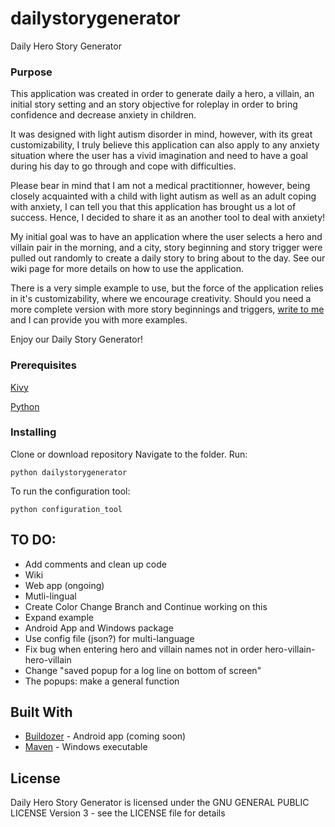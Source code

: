 # dailystorygenerator
Daily Hero Story Generator

### Purpose
This application was created in order to generate daily a hero, a villain, an initial story setting and an story objective for roleplay in order to bring confidence and decrease anxiety in children.

It was designed with light autism disorder in mind, however, with its great customizability, I truly believe this application can also apply to any anxiety situation where the user has a vivid imagination and need to have a goal during his day to go through and cope with difficulties.

Please bear in mind that I am not a medical practitionner, however, being closely acquainted with a child with light autism as well as an adult coping with anxiety, I can tell you that this application has brought us a lot of success. Hence, I decided to share it as an another tool to deal with anxiety!

My initial goal was to have an application where the user selects a hero and villain pair in the morning, and a city, story beginning and story trigger were pulled out randomly to create a daily story to bring about to the day. See our wiki page for more details on how to use the application.

There is a very simple example to use, but the force of the application relies in it's customizability, where we encourage creativity. Should you need a more complete version with more story beginnings and triggers, [write to me](mailto:devdessca@gmail.com) and I can provide you with more examples.

Enjoy our Daily Story Generator!


### Prerequisites

[Kivy](https://kivy.org/doc/stable/installation/installation.html)

[Python](https://www.python.org/downloads/)


### Installing

Clone or download repository
Navigate to the folder.
Run:

```
python dailystorygenerator
```

To run the configuration tool:
```
python configuration_tool
```




## TO DO:

- Add comments and clean up code
- Wiki
- Web app (ongoing)
- Mutli-lingual
- Create Color Change Branch and Continue working on this
- Expand example
- Android App and Windows package
- Use config file (json?) for multi-language
- Fix bug when entering hero and villain names not in order hero-villain-hero-villain
- Change "saved popup for a log line on bottom of screen"
- The popups: make a general function




## Built With

* [Buildozer](https://kivy.org/doc/stable/guide/packaging-android.html) - Android app (coming soon)
* [Maven](https://kivy.org/doc/stable/guide/packaging-windows.html) - Windows executable

## License

Daily Hero Story Generator is licensed under the GNU GENERAL PUBLIC LICENSE Version 3 - see the LICENSE file for details